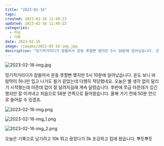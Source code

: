 ```yaml
---
title: "2023-02-16"
tags:
created: 2023-02-16 11:49:23
updated: 2023-02-16 11:49:23
categories:
  - 러닝
  - 기록
date: 2023-02-16
image: /images/2023-02-16-img.jpg
description: "밍기적거리다가 잠들어서 운동 못할뻔 했지만 5시 10분에 일어났습니다. 온도 보니 바람막이 하나만 입고 나가도 될거 같았는데 다행히 적당했네요. 오늘은 별 생각 없이 달리기 시작했는데 아픈데 없이 잘 달려지길래 계속 달렸습니다. 후반에 쪼금 아픈데가 있긴 했지만 잘 이겨내고 처음으로 5"
---
```


![2023-02-16-img.jpg](/images/2023-02-16-img.jpg)
 
 

밍기적거리다가 잠들어서 운동 못할뻔 했지만 5시 10분에 일어났습니다. 온도 보니 바람막이 하나만 입고 나가도 될거 같았는데 다행히 적당했네요.
오늘은 별 생각 없이 달리기 시작했는데 아픈데 없이 잘 달려지길래 계속 달렸습니다. 후반에 쪼금 아픈데가 있긴 했지만 잘 이겨내고 처음으로 58분 안쪽으로 들어왔습니다. 올해 가기 전에 50분 안으로 들어갈 수 있겠죠.

 
 ![2023-02-16-img.png](/images/2023-02-16-img.png)
 
 

 
 ![2023-02-16-img_1.png](/images/2023-02-16-img_1.png)
 
 

 
 ![2023-02-16-img_2.png](/images/2023-02-16-img_2.png)
 
 

오늘은 기록으로 남기려고 10k 뛰고 끊었다가 3k 조깅하고 집에 왔습니다.
뿌듯뿌듯
